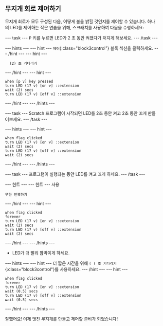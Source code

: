## 무지개 회로 제어하기

무지개 회로가 모두 구성된 다음, 어떻게 불을 밝힐 것인지를 제어할 수 있습니다. 하나의 LED를 제어하는 작은 연습을 위해, 스크래치를 사용하여 다음을 수행하세요:

\--- task \--- <kbd>P</kbd> 키를 누르면 LED가 2 초 동안 켜졌다가 꺼지게 해보세요. \--- /task \---

\--- hints \--- \--- hint \--- `제어`{:class="block3control"} 블록 섹션을 클릭하세요. \--- /hint \--- \--- hint \---

```blocks3
  (2) 초 기다리기
```

\--- /hint \--- \--- hint \---

```blocks3
when [p v] key pressed
turn LED (17 v) [on v] ::extension
wait (2) secs
turn LED (17 v) [off v] ::extension
```

\--- /hint \--- \--- /hints \---

\--- task \--- Scratch 프로그램이 시작되면 LED를 2초 동안 켜고 2초 동안 끄게 만들어보세요. \--- /task \---

\--- hints \--- \--- hint \---

```blocks3
when flag clicked
turn LED (17 v) [on v] ::extension
wait (2) secs
turn LED (17 v) [off v] ::extension
wait (2) secs
```

\--- /hint \--- \--- /hints \---

\--- task \--- 프로그램이 실행되는 동안 LED를 켜고 끄게 하세요. \--- /task \---

\--- 힌트 \--- \--- 힌트 \--- 사용

```blocks3
무한 반복하기
```

\--- /hint \--- \--- hint \---

```blocks3
when flag clicked
forever
turn LED (17 v) [on v] ::extension
wait (2) secs
turn LED (17 v) [off v] ::extension
wait (2) secs
```

\--- /hint \--- \--- /hints \---

+ LED가 더 빨리 깜박이게 하세요.

\--- hints \--- \--- hint \--- 더 짧은 시간을 위해 `( ) 초 기다리기`{:class="block3control"}를 사용하세요. \--- /hint \--- \--- hint \---

```blocks3
when flag clicked
forever
turn LED (17 v) [on v] ::extension
wait (0.5) secs
turn LED (17 v) [off v] ::extension
wait (0.5) secs
```

\--- /hint \--- \--- /hints \---

잘했어요! 이제 멋진 무지개를 만들고 제어할 준비가 되었습니다!